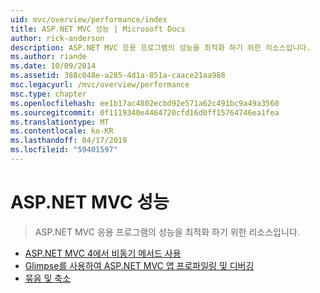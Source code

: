 ```yaml
---
uid: mvc/overview/performance/index
title: ASP.NET MVC 성능 | Microsoft Docs
author: rick-anderson
description: ASP.NET MVC 응용 프로그램의 성능을 최적화 하기 위한 리소스입니다.
ms.author: riande
ms.date: 10/09/2014
ms.assetid: 388c048e-a285-4d1a-851a-caace21aa988
msc.legacyurl: /mvc/overview/performance
msc.type: chapter
ms.openlocfilehash: ee1b17ac4802ecbd92e571a62c491bc9a49a3560
ms.sourcegitcommit: 0f1119340e4464720cfd16d0ff15764746ea1fea
ms.translationtype: MT
ms.contentlocale: ko-KR
ms.lasthandoff: 04/17/2019
ms.locfileid: "59401597"
---
```

# <a name="aspnet-mvc-performance"></a>ASP.NET MVC 성능

> ASP.NET MVC 응용 프로그램의 성능을 최적화 하기 위한 리소스입니다.


- [ASP.NET MVC 4에서 비동기 메서드 사용](using-asynchronous-methods-in-aspnet-mvc-4.md)
- [Glimpse를 사용하여 ASP.NET MVC 앱 프로파일링 및 디버깅](profile-and-debug-your-aspnet-mvc-app-with-glimpse.md)
- [묶음 및 축소](bundling-and-minification.md)
